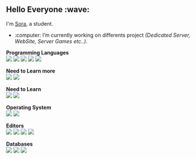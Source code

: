 
 <h2> Hello Everyone :wave: </h2>

<p>I'm <a href="https://github.com/SoraInDev">Sora</a>, a student.</p>

<ul>
<li>:computer: I’m currently working on differents project <i> (Dedicated Server, WebSite, Server Games etc..)</i>.</li>
 
</ul>
<p><b>Programming Languages</b><br>
<img src="https://img.shields.io/badge/-JavaScript-%23121011?style=for-the-badge&?&logo=JavaScript&logoColor=white">
<img src="https://img.shields.io/badge/-Node.Js-%23121011?style=for-the-badge&?&logo=Node.js&logoColor=white">
<img src="https://img.shields.io/badge/-HTML-%23121011.svg?style=for-the-badge&logo=AIOHTTP">
<img src="https://img.shields.io/badge/css3-%23121011.svg?style=for-the-badge&logo=css3&logoColor=white">
<img src="https://img.shields.io/badge/Lua-%23121011.svg?style=for-the-badge&logo=Lua&logoColor=white">
<p><b>Need to Learn more</b><br>
<img src="https://img.shields.io/badge/java-%23121011.svg?style=for-the-badge&logo=java&logoColor=white">
<img src="https://img.shields.io/badge/shell_script-%23121011.svg?style=for-the-badge&logo=gnu-bash&logoColor=white">

<p><b>Need to Learn</b><br>
<img src="https://img.shields.io/badge/C-%23121011.svg?style=for-the-badge&logo=C&logoColor=white">
<img src="https://img.shields.io/badge/C++-%23121011.svg?style=for-the-badge&logo=C++&logoColor=white">

<p><b>Operating System</b><br>
<img src="https://img.shields.io/badge/Linux-%23121011.svg?style=for-the-badge&logo=Linux&logoColor=white">
<img src="https://img.shields.io/badge/Windows-%23121011.svg?style=for-the-badge&logo=Windows&logoColor=white">

<p><b>Editors</b><br>
<img src="https://img.shields.io/badge/Visual Studio-5C2D91.svg?style=for-the-badge&logo=visual-studio&logoColor=white">
 <img src="https://img.shields.io/badge/Visual Studio Code-5C2D91.svg?style=for-the-badge&logo=visual-studio-code&logoColor=white">
 <img src="https://img.shields.io/badge/Sublime Text-5C2D91.svg?style=for-the-badge&logo=sublime-text&logoColor=white">
  <img src="https://img.shields.io/badge/NotePad++-5C2D91.svg?style=for-the-badge&logo=notepadplusplus&logoColor=white">

<p><b>Databases</b><br>
<img src="https://img.shields.io/badge/sqlite-%2307405e.svg?style=for-the-badge&logo=sqlite&logoColor=white">
<img src="https://img.shields.io/badge/MySQL-%2307405e.svg?style=for-the-badge&logo=MySQL&logoColor=white">
<img src="https://img.shields.io/badge/MariaDB-%2307405e.svg?style=for-the-badge&logo=MariaDB&logoColor=white">








